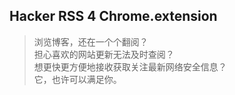 Hacker RSS 4 Chrome.extension
---
> 浏览博客，还在一个个翻阅？     
> 担心喜欢的网站更新无法及时查阅？  
> 想更快更方便地接收获取关注最新网络安全信息？    
> 它，也许可以满足你。    